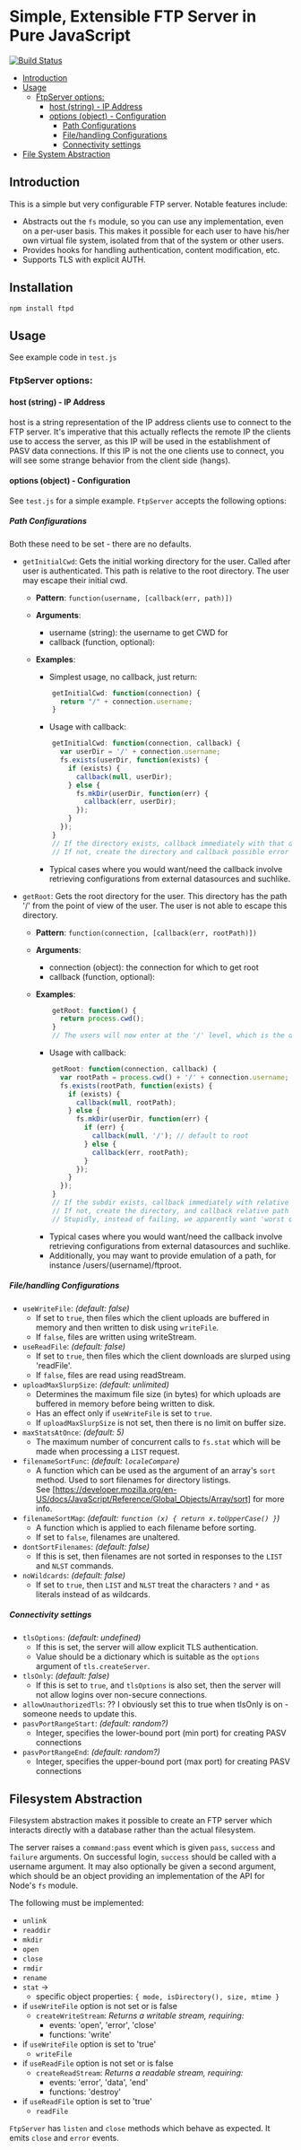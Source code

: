 # Simple, Extensible FTP Server in Pure JavaScript
[![Build Status](https://travis-ci.org/sstur/nodeftpd.png?branch=master)](https://travis-ci.org/sstur/nodeftpd)

- [Introduction](#introduction)
- [Usage](#usage)
	- [FtpServer options:](#ftpserver-options)
		- [host (string) - IP Address](#host-string---ip-address)
		- [options (object) - Configuration](#options-object---configuration)
			- [Path Configurations](#path-configurations)
			- [File/handling Configurations](#filehandling-configurations)
			- [Connectivity settings](#connectivity-settings)
- [File System Abstraction](#filesystem-abstraction)


## Introduction

This is a simple but very configurable FTP server. Notable features include:

* Abstracts out the `fs` module, so you can use any implementation,
  even on a per-user basis. This makes it possible for each user to have
  his/her own virtual file system, isolated from that of the system or other
  users.
* Provides hooks for handling authentication, content modification, etc.
* Supports TLS with explicit AUTH.


## Installation

    npm install ftpd


## Usage

See example code in `test.js`

### FtpServer options:

#### host (string) - IP Address

host is a string representation of the IP address clients use to connect to the FTP server.  It's imperative that this actually reflects the remote IP the clients use to access the server, as this IP will be used in the establishment of PASV data connections.  If this IP is not the one clients use to connect, you will see some strange behavior from the client side (hangs).

#### options (object) - Configuration

See `test.js` for a simple example. `FtpServer` accepts the following options:

##### Path Configurations

Both these need to be set - there are no defaults.

- `getInitialCwd`: Gets the initial working directory for the user.  Called after user is authenticated.
This path is relative to the root directory. The user may escape their initial cwd.
    - **Pattern**: `function(username, [callback(err, path)])`
    - **Arguments**:
        - username (string): the username to get CWD for
        - callback (function, optional):
    - **Examples**:
        - Simplest usage, no callback, just return:

        ```js
            getInitialCwd: function(connection) {
              return "/" + connection.username;
            }
        ```

        - Usage with callback:

        ```js
            getInitialCwd: function(connection, callback) {
              var userDir = '/' + connection.username;
              fs.exists(userDir, function(exists) {
                if (exists) {
                  callback(null, userDir);
                } else {
                  fs.mkDir(userDir, function(err) {
                    callback(err, userDir);
                  });
                }
              });
            }
            // If the directory exists, callback immediately with that directory
            // If not, create the directory and callback possible error + directory
        ```

        - Typical cases where you would want/need the callback involve retrieving configurations from external datasources and suchlike.

- `getRoot`: Gets the root directory for the user. This directory has the path '/' from the point of view of the user.
The user is not able to escape this directory.
    - **Pattern**: `function(connection, [callback(err, rootPath)])`
    - **Arguments**:
        - connection (object): the connection for which to get root
        - callback (function, optional):
    - **Examples**:

        ```js
            getRoot: function() {
              return process.cwd();
            }
            // The users will now enter at the '/' level, which is the directory passed to getInitialCwd.
        ```

        - Usage with callback:

        ```js
            getRoot: function(connection, callback) {
	          var rootPath = process.cwd() + '/' + connection.username;
              fs.exists(rootPath, function(exists) {
                if (exists) {
                  callback(null, rootPath);
                } else {
                  fs.mkDir(userDir, function(err) {
                    if (err) {
                      callback(null, '/'); // default to root
                    } else {
                      callback(err, rootPath);
                    }
                  });
                }
              });
            }
            // If the subdir exists, callback immediately with relative path to that directory
            // If not, create the directory, and callback relative path to the directory
            // Stupidly, instead of failing, we apparently want 'worst case' scenario to allow relative root.
        ```

        - Typical cases where you would want/need the callback involve retrieving configurations from external datasources and suchlike.
        - Additionally, you may want to provide emulation of a path, for instance /users/(username)/ftproot.

##### File/handling Configurations

- `useWriteFile`: _(default: false)_
    - If set to `true`, then files which the client uploads are buffered in memory and then written to disk using `writeFile`.
    - If `false`, files are written using writeStream.
- `useReadFile`: _(default: false)_
    - If set to `true`, then files which the client downloads are slurped using 'readFile'.
    - If `false`, files are read using readStream.
- `uploadMaxSlurpSize`: _(default: unlimited)_
    - Determines the maximum file size (in bytes) for which uploads are buffered in memory before being written to disk.
    - Has an effect only if `useWriteFile` is set to `true`.
    - If `uploadMaxSlurpSize` is not set, then there is no limit on buffer size.
- `maxStatsAtOnce`: _(default: 5)_
    - The maximum number of concurrent calls to `fs.stat` which will be
  made when processing a `LIST` request.
- `filenameSortFunc`: _(default: `localeCompare`)_
    - A function which can be used as the argument of an array's `sort` method. Used to sort filenames for directory listings.  
      See [https://developer.mozilla.org/en-US/docs/JavaScript/Reference/Global_Objects/Array/sort] for more info.
- `filenameSortMap`: _(default: `function (x) { return x.toUpperCase() }`)_
    - A function which is applied to each filename before sorting.
    - If set to `false`, filenames are unaltered.
- `dontSortFilenames`: _(default: false)_
    - If this is set, then filenames are not sorted in responses to the `LIST` and `NLST` commands.
- `noWildcards`: _(default: false)_
    - If set to `true`, then `LIST` and `NLST` treat the characters `?` and `*` as literals instead of as wildcards.


##### Connectivity settings

- `tlsOptions`: _(default: undefined)_
    - If this is set, the server will allow explicit TLS authentication.
    - Value should be a dictionary which is suitable as the `options` argument of `tls.createServer`.
- `tlsOnly`: _(default: false)_
    - If this is set to `true`, and `tlsOptions` is also set, then the server will not allow logins over non-secure connections.
- `allowUnauthorizedTls`: ?? I obviously set this to true when tlsOnly is on -someone needs to update this.
- `pasvPortRangeStart`: _(default: random?)_
    - Integer, specifies the lower-bound port (min port) for creating PASV connections
- `pasvPortRangeEnd`: _(default: random?)_
    - Integer, specifies the upper-bound port (max port) for creating PASV connections


## Filesystem Abstraction

Filesystem abstraction makes it possible to
create an FTP server which interacts directly with a database rather than the
actual filesystem.

The server raises a `command:pass` event which is given `pass`, `success` and
`failure` arguments. On successful login, `success` should be called with a
username argument. It may also optionally be given a second argument, which
should be an object providing an implementation of the API for Node's `fs`
module.

The following must be implemented:

- `unlink`
- `readdir`
- `mkdir`
- `open`
- `close`
- `rmdir`
- `rename`
- `stat` →
    - specific object properties: `{ mode, isDirectory(), size, mtime }`
- if `useWriteFile` option is not set or is false
    - `createWriteStream`: _Returns a writable stream, requiring:_
        - events: 'open', 'error', 'close'
        - functions: 'write'
- if `useWriteFile` option is set to 'true'
    - `writeFile`
- if `useReadFile` option is not set or is false
    - `createReadStream`:  _Returns a readable stream, requiring:_
        - events: 'error', 'data', 'end'
        - functions: 'destroy'
- if `useReadFile` option is set to 'true'
    - `readFile`

`FtpServer` has `listen` and `close` methods which behave as expected. It
emits `close` and `error` events.
